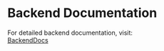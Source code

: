 # Backend Documentation

For detailed backend documentation, visit:  
[BackendDocs](https://github.com/KushidharReddyCh/project_orion/tree/dev/backend_spring#readme)
